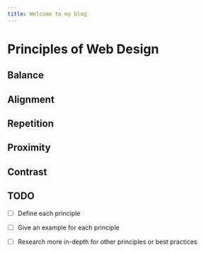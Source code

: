 ```yaml
---
title: Welcome to my blog
---
```


# Principles of Web Design

## Balance

## Alignment

## Repetition

## Proximity

## Contrast

## TODO
- [ ] Define each principle
- [ ] Give an example for each principle
- [ ] Research more in-depth for other principles or best practices

